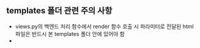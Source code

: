 ## templates 폴더 관련 주의 사항
+ views.py의 백엔드 처리 함수에서 render 함수 호출 시 파라미터로 전달된 html 파일은 반드시 본 templates 폴더 안에 있어야 함
+ 